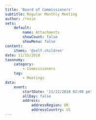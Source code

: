 ```yaml
---
title: 'Board of Commissioners'
subtitle: Regular Monthly Meeting
author: /roxie
sets:
    default:
        name: Attachments
        showCount: false
        showMenu: false
content:
    items: '@self.children'
date: 11/15/2018
taxonomy:
    category: 
        - Commissioners
    tag: 
        - Meetings
data:
    event:
        startDate: '11/22/2018 02:00 pm'
        allDay: false
        address:
            addressRegion: OR
            addressCountry: US
---
```


